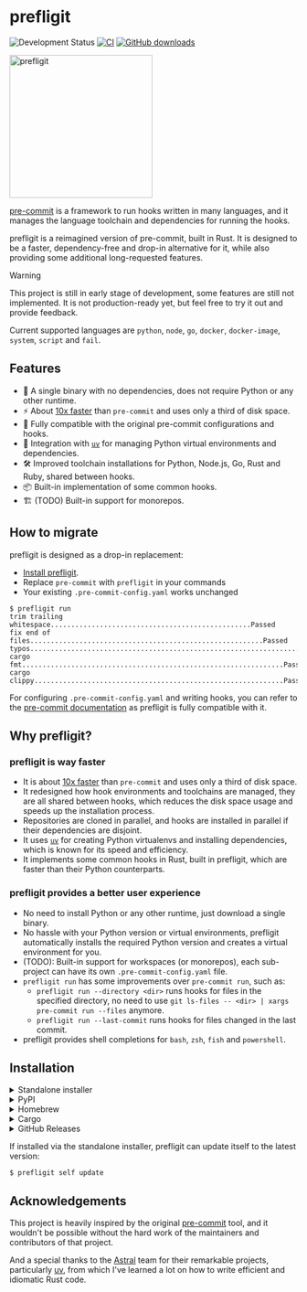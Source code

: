 # prefligit

![Development Status](https://img.shields.io/badge/Development-Early_Stage-yellowgreen)
[![CI](https://github.com/j178/prefligit/actions/workflows/ci.yml/badge.svg)](https://github.com/j178/prefligit/actions/workflows/ci.yml)
[![GitHub downloads](https://img.shields.io/github/downloads/j178/prefligit/total)](https://github.com/j178/prefligit/releases)

<img width="250" alt="prefligit" src="https://github.com/user-attachments/assets/49080cb0-f528-4aa5-acb7-5a88eb9eff4a">

[pre-commit](https://pre-commit.com/) is a framework to run hooks written in many languages, and it manages the language toolchain and dependencies for running the hooks.

prefligit is a reimagined version of pre-commit, built in Rust. It is designed to be a faster, dependency-free and drop-in alternative for it, while also providing some additional long-requested features.

> [!WARNING]
> This project is still in early stage of development, some features are still not implemented.
> It is not production-ready yet, but feel free to try it out and provide feedback.
>
> Current supported languages are `python`, `node`, `go`, `docker`, `docker-image`, `system`, `script` and `fail`.

## Features

- 🚀 A single binary with no dependencies, does not require Python or any other runtime.
- ⚡ About [10x faster](https://github.com/j178/prefligit/blob/master/BENCHMARK.md) than `pre-commit` and uses only a third of disk space.
- 🔄 Fully compatible with the original pre-commit configurations and hooks.
- 🐍 Integration with [`uv`](https://github.com/astral-sh/uv) for managing Python virtual environments and dependencies.
- 🛠️ Improved toolchain installations for Python, Node.js, Go, Rust and Ruby, shared between hooks.
- 📦 Built-in implementation of some common hooks.
- 🏗️ (TODO) Built-in support for monorepos.

## How to migrate

prefligit is designed as a drop-in replacement:

- [Install prefligit](#installation).
- Replace `pre-commit` with `prefligit` in your commands
- Your existing `.pre-commit-config.yaml` works unchanged

```console
$ prefligit run
trim trailing whitespace.................................................Passed
fix end of files.........................................................Passed
typos....................................................................Passed
cargo fmt................................................................Passed
cargo clippy.............................................................Passed
```

For configuring `.pre-commit-config.yaml` and writing hooks, you can refer to the [pre-commit documentation](https://pre-commit.com/) as prefligit is fully compatible with it.

## Why prefligit?

### prefligit is way faster

- It is about [10x faster](https://github.com/j178/prefligit/blob/master/BENCHMARK.md) than `pre-commit` and uses only a third of disk space.
- It redesigned how hook environments and toolchains are managed, they are all shared between hooks, which reduces the disk space usage and speeds up the installation process.
- Repositories are cloned in parallel, and hooks are installed in parallel if their dependencies are disjoint.
- It uses [`uv`](https://github.com/astral-sh/uv) for creating Python virtualenvs and installing dependencies, which is known for its speed and efficiency.
- It implements some common hooks in Rust, built in prefligit, which are faster than their Python counterparts.

### prefligit provides a better user experience

- No need to install Python or any other runtime, just download a single binary.
- No hassle with your Python version or virtual environments, prefligit automatically installs the required Python version and creates a virtual environment for you.
- (TODO): Built-in support for workspaces (or monorepos), each sub-project can have its own `.pre-commit-config.yaml` file.
- `prefligit run` has some improvements over `pre-commit run`, such as:
    - `prefligit run --directory <dir>` runs hooks for files in the specified directory, no need to use `git ls-files -- <dir> | xargs pre-commit run --files` anymore.
    - `prefligit run --last-commit` runs hooks for files changed in the last commit.
- prefligit provides shell completions for `bash`, `zsh`, `fish` and `powershell`.

## Installation

<details>
<summary>Standalone installer</summary>

prefligit provides a standalone installer script to download and install the tool:

```console
# On Linux and macOS
curl --proto '=https' --tlsv1.2 -LsSf https://github.com/j178/prefligit/releases/download/v0.0.20/prefligit-installer.sh | sh

# On Windows
powershell -ExecutionPolicy ByPass -c "irm https://github.com/j178/prefligit/releases/download/v0.0.20/prefligit-installer.ps1 | iex"
```
</details>

<details>
<summary>PyPI</summary>

prefligit is published as Python binary wheel to PyPI, you can install it using `pip`, `uv` (recommended), or `pipx`:

```console
pip install prefligit

# or

uv tool install prefligit

# or

pipx install prefligit
```
</details>

<details>
<summary>Homebrew</summary>

```console
brew install prefligit
```
</details>

<details>
<summary>Cargo</summary>

Build from source using Cargo:

```console
cargo install --locked --git https://github.com/j178/prefligit
```
</details>

<details>
<summary>GitHub Releases</summary>

prefligit release artifacts can be downloaded directly from the [GitHub releases](https://github.com/j178/prefligit/releases).
</details>

If installed via the standalone installer, prefligit can update itself to the latest version:

```console
$ prefligit self update
```

## Acknowledgements

This project is heavily inspired by the original [pre-commit](https://pre-commit.com/) tool, and it wouldn't be possible without the hard work
of the maintainers and contributors of that project.

And a special thanks to the [Astral](https://github.com/astral-sh) team for their remarkable projects, particularly [uv](https://github.com/astral-sh/uv),
from which I've learned a lot on how to write efficient and idiomatic Rust code.

